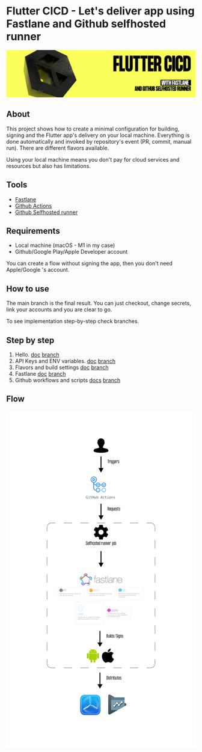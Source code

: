 # Flutter CICD - Let's deliver app using Fastlane and Github selfhosted runner
![](docs/img/logo.png)

## About
This project shows how to create a minimal configuration for building, signing and the Flutter app's delivery on your local machine. Everything is done automatically and invoked by repository's event (PR, commit, manual run). There are different flavors available.

Using your local machine means you don't pay for cloud services and resources but also has limitations.

## Tools 
- [Fastlane](https://fastlane.tools)
- [Github Actions](https://docs.github.com/en/actions)
- [Github Selfhosted runner](https://docs.github.com/en/actions/hosting-your-own-runners/about-self-hosted-runners)

## Requirements
- Local machine (macOS - M1 in my case)
- Github/Google Play/Apple Developer account

You can create a flow without signing the app, then you don't need Apple/Google 's account.

## How to use

The main branch is the final result. You can just checkout, change secrets, link your accounts and you are clear to go.

To see implementation step-by-step check branches.

## Step by step
1.  Hello. [doc](/docs/0-hello.md) [branch](https://github.com/codigee-devs/self-hosted-flutter-ci-cd-with-fastlane/tree/0-Hello!)
2.  API Keys and ENV variables. [doc](/docs/1-api-keys-and-env-variables.md) [branch](https://github.com/codigee-devs/self-hosted-flutter-ci-cd-with-fastlane/tree/1-api-keys-and-env-variables)
3. Flavors and build settings [doc](/docs/2-flavors-and-build-settings.md) [branch](https://github.com/codigee-devs/self-hosted-flutter-ci-cd-with-fastlane/tree/2-flavors-build-settings)
4. Fastlane [doc](/docs/3-fastlane.md) [branch](https://github.com/codigee-devs/self-hosted-flutter-ci-cd-with-fastlane/tree/3-fastlane)
5. Github workflows and scripts [docs](/docs/4-github-workflows-scripts.md) [branch](https://github.com/codigee-devs/self-hosted-flutter-ci-cd-with-fastlane/tree/4-github-workflows/fastlane)

## Flow
![](docs/img/flow.png)
